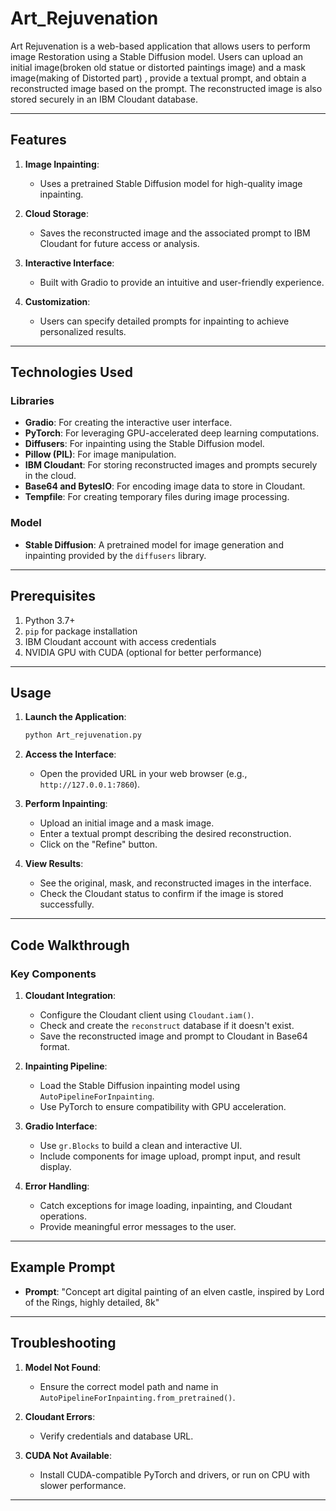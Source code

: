 # Art_Rejuvenation

Art Rejuvenation is a web-based application that allows users to perform image Restoration using a Stable Diffusion model. Users can upload an initial image(broken old statue or distorted paintings image) and a mask image(making of Distorted part) , provide a textual prompt, and obtain a reconstructed image based on the prompt. The reconstructed image is also stored securely in an IBM Cloudant database.

---

## Features

1. **Image Inpainting**:
   - Uses a pretrained Stable Diffusion model for high-quality image inpainting.

2. **Cloud Storage**:
   - Saves the reconstructed image and the associated prompt to IBM Cloudant for future access or analysis.

3. **Interactive Interface**:
   - Built with Gradio to provide an intuitive and user-friendly experience.

4. **Customization**:
   - Users can specify detailed prompts for inpainting to achieve personalized results.

---

## Technologies Used

### Libraries
- **Gradio**: For creating the interactive user interface.
- **PyTorch**: For leveraging GPU-accelerated deep learning computations.
- **Diffusers**: For inpainting using the Stable Diffusion model.
- **Pillow (PIL)**: For image manipulation.
- **IBM Cloudant**: For storing reconstructed images and prompts securely in the cloud.
- **Base64 and BytesIO**: For encoding image data to store in Cloudant.
- **Tempfile**: For creating temporary files during image processing.

### Model
- **Stable Diffusion**: A pretrained model for image generation and inpainting provided by the `diffusers` library.

---

## Prerequisites

1. Python 3.7+
2. `pip` for package installation
3. IBM Cloudant account with access credentials
4. NVIDIA GPU with CUDA (optional for better performance)

---

## Usage

1. **Launch the Application**:
   ```bash
   python Art_rejuvenation.py
   ```

2. **Access the Interface**:
   - Open the provided URL in your web browser (e.g., `http://127.0.0.1:7860`).

3. **Perform Inpainting**:
   - Upload an initial image and a mask image.
   - Enter a textual prompt describing the desired reconstruction.
   - Click on the "Refine" button.

4. **View Results**:
   - See the original, mask, and reconstructed images in the interface.
   - Check the Cloudant status to confirm if the image is stored successfully.

---

## Code Walkthrough

### Key Components

1. **Cloudant Integration**:
   - Configure the Cloudant client using `Cloudant.iam()`.
   - Check and create the `reconstruct` database if it doesn't exist.
   - Save the reconstructed image and prompt to Cloudant in Base64 format.

2. **Inpainting Pipeline**:
   - Load the Stable Diffusion inpainting model using `AutoPipelineForInpainting`.
   - Use PyTorch to ensure compatibility with GPU acceleration.

3. **Gradio Interface**:
   - Use `gr.Blocks` to build a clean and interactive UI.
   - Include components for image upload, prompt input, and result display.

4. **Error Handling**:
   - Catch exceptions for image loading, inpainting, and Cloudant operations.
   - Provide meaningful error messages to the user.

---

## Example Prompt

- **Prompt**: "Concept art digital painting of an elven castle, inspired by Lord of the Rings, highly detailed, 8k"

---

## Troubleshooting

1. **Model Not Found**:
   - Ensure the correct model path and name in `AutoPipelineForInpainting.from_pretrained()`.

2. **Cloudant Errors**:
   - Verify credentials and database URL.

3. **CUDA Not Available**:
   - Install CUDA-compatible PyTorch and drivers, or run on CPU with slower performance.

---



